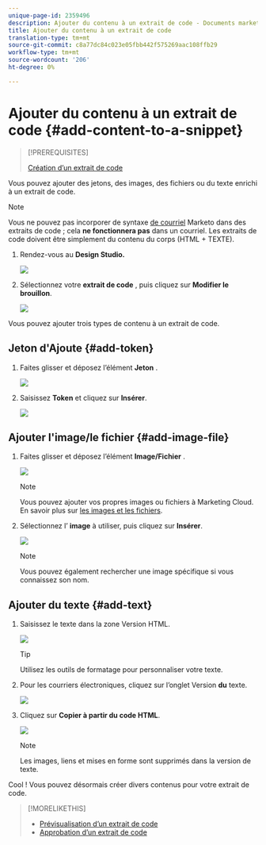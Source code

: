 ```yaml
---
unique-page-id: 2359496
description: Ajouter du contenu à un extrait de code - Documents marketing - Documentation du produit
title: Ajouter du contenu à un extrait de code
translation-type: tm+mt
source-git-commit: c8a77dc84c023e05fbb442f575269aac108ffb29
workflow-type: tm+mt
source-wordcount: '206'
ht-degree: 0%

---
```



# Ajouter du contenu à un extrait de code {#add-content-to-a-snippet}

>[!PREREQUISITES]
>
>[Création d’un extrait de code](create-a-snippet.md)

Vous pouvez ajouter des jetons, des images, des fichiers ou du texte enrichi à un extrait de code.

>[!NOTE]
>
>Vous ne pouvez pas incorporer de syntaxe [de courriel](/help/marketo/product-docs/email-marketing/general/email-editor-2/email-template-syntax.md) Marketo dans des extraits de code ; cela **ne fonctionnera pas** dans un courriel. Les extraits de code doivent être simplement du contenu du corps (HTML + TEXTE).

1. Rendez-vous au **Design Studio.**

   ![](assets/designstudio-2.png)

1. Sélectionnez votre **extrait de code** , puis cliquez sur **Modifier le brouillon**.

   ![](assets/image2014-9-16-9-3a34-3a58.png)

Vous pouvez ajouter trois types de contenu à un extrait de code.

## Jeton d&#39;Ajoute {#add-token}

1. Faites glisser et déposez l’élément **Jeton** .

   ![](assets/image2014-9-16-9-3a35-3a8.png)

1. Saisissez **Token** et cliquez sur **Insérer**.

   ![](assets/image2014-9-16-9-3a35-3a16.png)

## Ajouter l&#39;image/le fichier {#add-image-file}

1. Faites glisser et déposez l’élément **Image/Fichier** .

   ![](assets/image2014-9-16-9-3a35-3a25.png)

   >[!NOTE]
   >
   >Vous pouvez ajouter vos propres images ou fichiers à Marketing Cloud. En savoir plus sur [les images et les fichiers](http://docs.marketo.com/display/docs/images+and+files).

1. Sélectionnez l’ **image** à utiliser, puis cliquez sur **Insérer**.

   ![](assets/image2014-9-16-9-3a35-3a33.png)

   >[!NOTE]
   >
   >Vous pouvez également rechercher une image spécifique si vous connaissez son nom.

## Ajouter du texte {#add-text}

1. Saisissez le texte dans la zone Version HTML.

   ![](assets/image2014-9-16-9-3a35-3a43.png)

   >[!TIP]
   >
   >Utilisez les outils de formatage pour personnaliser votre texte.

1. Pour les courriers électroniques, cliquez sur l’onglet Version **du** texte.

   ![](assets/image2014-9-16-9-3a35-3a51.png)

1. Cliquez sur **Copier à partir du code HTML**.

   ![](assets/image2014-9-16-9-3a35-3a59.png)

   >[!NOTE]
   >
   >Les images, liens et mises en forme sont supprimés dans la version de texte.

Cool ! Vous pouvez désormais créer divers contenus pour votre extrait de code.

>[!MORELIKETHIS]
>
>* [Prévisualisation d’un extrait de code](preview-a-snippet.md)
>* [Approbation d’un extrait de code](approve-a-snippet.md)

